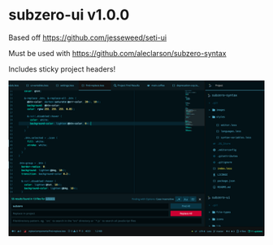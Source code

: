 # subzero-ui v1.0.0

Based off https://github.com/jesseweed/seti-ui

Must be used with https://github.com/aleclarson/subzero-syntax

Includes sticky project headers!

![](./screenshot.png)
